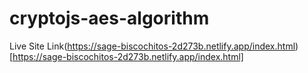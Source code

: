 # cryptojs-aes-algorithm
Live Site Link(https://sage-biscochitos-2d273b.netlify.app/index.html)[https://sage-biscochitos-2d273b.netlify.app/index.html]
